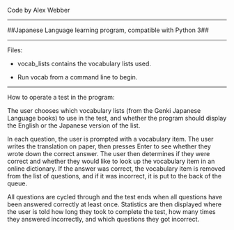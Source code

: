 Code by Alex Webber
****

##Japanese Language learning program, compatible with Python 3##

****
Files:

- vocab_lists contains the vocabulary lists used.

- Run vocab from a command line to begin.

****

How to operate a test in the program:

The user chooses which vocabulary lists (from the Genki Japanese Language books) to use in the test, and whether the program should display the English or the Japanese version of the list. 

In each question, the user is prompted with a vocabulary item. The user writes the translation on paper, then presses Enter to see whether they wrote down the correct answer. The user then determines if they were correct and whether they would like to look up the vocabulary item in an online dictionary. If the answer was correct, the vocabulary item is removed from the list of questions, and if it was incorrect, it is put to the back of the queue. 

All questions are cycled through and the test ends when all questions have been answered correctly at least once. Statistics are then displayed where the user is told how long they took to complete the test, how many times they answered incorrectly, and which questions they got incorrect.
